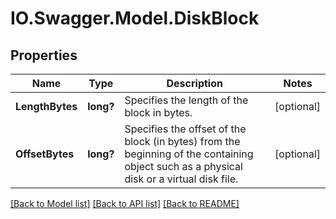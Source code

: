 # IO.Swagger.Model.DiskBlock
## Properties

Name | Type | Description | Notes
------------ | ------------- | ------------- | -------------
**LengthBytes** | **long?** | Specifies the length of the block in bytes. | [optional] 
**OffsetBytes** | **long?** | Specifies the offset of the block (in bytes) from the beginning of the containing object such as a physical disk or a virtual disk file. | [optional] 

[[Back to Model list]](../README.md#documentation-for-models) [[Back to API list]](../README.md#documentation-for-api-endpoints) [[Back to README]](../README.md)

